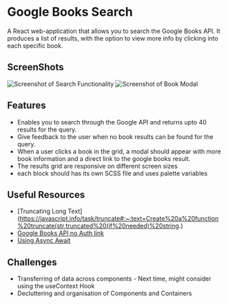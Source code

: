 # Google Books Search

A React web-application that allows you to search the Google Books API.
It produces a list of results, with the option to view more info by clicking into each specific book.

## ScreenShots

![Screenshot of Search Functionality](./src/READMEImages/AppScreenShot1.png)
![Screenshot of Book Modal](./src/READMEImages/AppScreenShot2.png)

## Features

- Enables you to search through the Google API and returns upto 40 results for the query.
- Give feedback to the user when no book results can be found for the query.
- When a user clicks a book in the grid, a modal should appear with more book information and a direct link to the google books result.
- The results grid are responsive on different screen sizes
- each block should has its own SCSS file and uses palette variables

## Useful Resources

- [Truncating Long Text](https://javascript.info/task/truncate#:~:text=Create%20a%20function%20truncate(str,truncated%20(if%20needed)%20string.)
- [Google Books API no Auth link](https://developers.google.com/books/docs/v1/using#WorkingVolumes)
- [Using Async Await](https://dmitripavlutin.com/javascript-fetch-async-await/)

## Challenges

- Transferring of data across components - Next time, might consider using the useContext Hook
- Decluttering and organisation of Components and Containers

